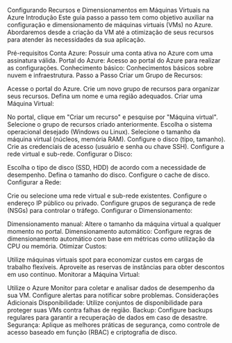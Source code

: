 Configurando Recursos e Dimensionamentos em Máquinas Virtuais na Azure
Introdução
Este guia passo a passo tem como objetivo auxiliar na configuração e dimensionamento de máquinas virtuais (VMs) no Azure. Abordaremos desde a criação da VM até a otimização de seus recursos para atender às necessidades da sua aplicação.

Pré-requisitos
Conta Azure: Possuir uma conta ativa no Azure com uma assinatura válida.
Portal do Azure: Acesso ao portal do Azure para realizar as configurações.
Conhecimento básico: Conhecimentos básicos sobre nuvem e infraestrutura.
Passo a Passo
Criar um Grupo de Recursos:

Acesse o portal do Azure.
Crie um novo grupo de recursos para organizar seus recursos.
Defina um nome e uma região adequados.
Criar uma Máquina Virtual:

No portal, clique em "Criar um recurso" e pesquise por "Máquina virtual".
Selecione o grupo de recursos criado anteriormente.
Escolha o sistema operacional desejado (Windows ou Linux).
Selecione o tamanho da máquina virtual (núcleos, memória RAM).
Configure o disco (tipo, tamanho).
Crie as credenciais de acesso (usuário e senha ou chave SSH).
Configure a rede virtual e sub-rede.
Configurar o Disco:

Escolha o tipo de disco (SSD, HDD) de acordo com a necessidade de desempenho.
Defina o tamanho do disco.
Configure o cache de disco.
Configurar a Rede:

Crie ou selecione uma rede virtual e sub-rede existentes.
Configure o endereço IP público ou privado.
Configure grupos de segurança de rede (NSGs) para controlar o tráfego.
Configurar o Dimensionamento:

Dimensionamento manual: Altere o tamanho da máquina virtual a qualquer momento no portal.
Dimensionamento automático: Configure regras de dimensionamento automático com base em métricas como utilização da CPU ou memória.
Otimizar Custos:

Utilize máquinas virtuais spot para economizar custos em cargas de trabalho flexíveis.
Aproveite as reservas de instâncias para obter descontos em uso contínuo.
Monitorar a Máquina Virtual:

Utilize o Azure Monitor para coletar e analisar dados de desempenho da sua VM.
Configure alertas para notificar sobre problemas.
Considerações Adicionais
Disponibilidade: Utilize conjuntos de disponibilidade para proteger suas VMs contra falhas de região.
Backup: Configure backups regulares para garantir a recuperação de dados em caso de desastre.
Segurança: Aplique as melhores práticas de segurança, como controle de acesso baseado em função (RBAC) e criptografia de disco.

